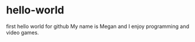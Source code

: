 # hello-world
first hello world for github
My name is Megan and I enjoy programming and video games. 
